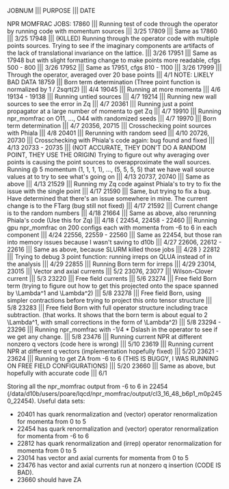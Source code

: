 JOBNUM ||| PURPOSE ||| DATE

NPR MOMFRAC JOBS:
17860 ||| Running test of code through the operator by running code with momentum sources ||| 3/25
17809 ||| Same as 17860 ||| 3/25
17948 ||| (KILLED) Running through the operator code with multiple points sources. Trying to see if the imaginary components are artifacts of the lack of translational invariance on the lattice. ||| 3/26
17951 ||| Same as 17948 but with slight formatting change to make points more readable, cfgs 500 - 800 ||| 3/26
17952 ||| Same as 17951, cfgs 810 - 1100 ||| 3/26
17999 ||| Through the operator, averaged over 20 base points ||| 4/1    NOTE: LIKELY BAD DATA
18759 ||| Born term determination (Three point function is normalized by 1 / 2sqrt(2) ||| 4/4
19045 ||| Running at more momenta ||| 4/6
19134 - 19138 ||| Running untied sources ||| 4/7
19214 ||| Running new wall sources to see the error in Zq ||| 4/7
20361 ||| Running just a point propagator at a large number of momenta to get Zq ||| 4/7
19910 ||| Running npr_momfrac on O11, ..., O44 with randomized seeds ||| 4/7
19970 ||| Born term determination ||| 4/7
20356, 20715 ||| Crosschecking point sources with Phiala ||| 4/8
20401 ||| Rerunning with random seed ||| 4/10
20726, 20730 ||| Crosschecking with Phiala's code again: bug found and fixed ||| 4/13
20733 - 20735 ||| (NOT ACCURATE, THEY DON'T DO A RANDOM POINT, THEY USE THE ORIGIN) Trying to figure out why averaging over points is causing the point sources to overapproximate the wall sources. Running @ 5 momentum (1, 1, 1, 1), ..., (5, 5, 5, 5) that we have wall source values at to try to see what's going on ||| 4/13
20737, 20740 ||| Same as above ||| 4/13
21529 ||| Running my Zq code against Phiala's to try to fix the issue with the single point ||| 4/17
21590 ||| Same, but trying to fix a bug. Have determined that there's an issue somewhere in mine. The current change is to the FTarg (bug still not fixed) ||| 4/17
21592 ||| Current change is to the random numbers ||| 4/18
21664 ||| Same as above, also rerunning Phiala's code (Use this for Zq) ||| 4/18
{ 22454, 22458 - 22460 ||| Running gpu npr_momfrac on 200 configs each with momenta from -6 to 6 in each component ||| 4/24
22556, 22559 - 22560 ||| Same as 22454, but those ran into memory issues because I wasn't saving to d10b ||| 4/27
22606, 22612 - 22616 ||| Same as above, because SLURM killed those jobs ||| 4/28 }
22812 ||| Trying to debug 3 point function: running irreps on QLUA instead of in the analysis ||| 4/29
22855 ||| Running Born term for irreps ||| 4/29
23014, 23015 ||| Vector and axial currents ||| 5/2
23076, 23077 ||| Wilson-Clover current ||| 5/3
23220 ||| Free field currents ||| 5/6
23274 ||| Free field Born term (trying to figure out how to get this projected onto the space spanned by \Lambda^1 and \Lambda^2) ||| 5/8
23278 ||| Free field Born, using simpler contractions before trying to project this onto tensor structure ||| 5/8
23283 ||| Free field Born with full operator structure including trace subtraction. (that works. It shows that the born term is about equal to 2 \Lambda^1, with small corrections in the form of \Lambda^2) ||| 5/8
23294 - 23296 ||| Running npr_momfrac with -1/4 * Dslash in the operator to see if we get any change. ||| 5/8
23476 ||| Running current NPR at different nonzero q vectors (code here is wrong) ||| 5/10
23619 ||| Running current NPR at different q vectors (implementation hopefully fixed) ||| 5/20
23621 - 23624 ||| Running to get ZA from -6 to 6 (THIS IS BUGGY, I WAS RUNNING ON FREE FIELD CONFIGURATIONS) ||| 5/20
23660 ||| Same as above, but hopefully with accurate code ||| 6/1

Storing all the npr_momfrac output from -6 to 6 in 22454 (/data/d10b/users/poare/lqcd/npr_momfrac/output/cl3_16_48_b6p1_m0p2450_22454).
Useful data sets:
- 20401 has quark renormalization and (vector) operator renormalization for momenta from 0 to 5
- 22454 has quark renormalization and (vector) operator renormalization for momenta from -6 to 6
- 22812 has quark renormalization and (irrep) operator renormalization for momenta from 0 to 5
- 23014 has vector and axial currents for momenta from 0 to 5
- 23476 has vector and axial currents run at nonzero q insertion (CODE IS BAD).
- 23660 should have ZA
